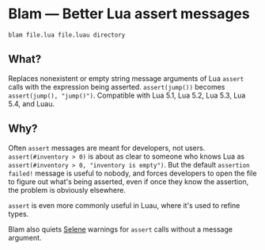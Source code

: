 # Blam — Better Lua assert messages

`blam file.lua file.luau directory`

## What?

Replaces nonexistent or empty string message arguments of Lua `assert` calls with the expression being asserted. `assert(jump())` becomes `assert(jump(), "jump()")`. Compatible with Lua 5.1, Lua 5.2, Lua 5.3, Lua 5.4, and Luau.

## Why?

Often `assert` messages are meant for developers, not users. `assert(#inventory > 0)` is about as clear to someone who knows Lua as `assert(#inventory > 0, "inventory is empty")`. But the default `assertion failed!` message is useful to nobody, and forces developers to open the file to figure out what's being asserted, even if once they know the assertion, the problem is obviously elsewhere.

`assert` is even more commonly useful in Luau, where it's used to refine types.

Blam also quiets [Selene](https://github.com/Kampfkarren/selene/) warnings for `assert` calls without a message argument.
